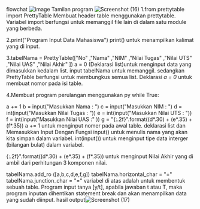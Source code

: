 flowchat
![image](https://user-images.githubusercontent.com/115876367/202967152-db585107-0312-44fc-9e10-a575bd95c7f9.png)
Tamilan program
![Screenshot (16)](https://user-images.githubusercontent.com/115876367/202967527-23ad4fc9-4d99-4693-ac63-cc71e40b6dbc.png)
 1.from prettytable import PrettyTable Membuat header table menggunakan prettytable. Variabel import berfungsi untuk memanggil file lain di dalam satu module yang berbeda.

 2.print("Program Input Data Mahasiswa") print() untuk menampilkan kalimat yang di input.

 3.tabelNama = PrettyTable(["No" ,"Nama" ,"NIM" ,"Nilai Tugas" ,"Nilai UTS" ,"Nilai UAS" ,"Nilai Akhir" ])
a = 0
(Deklarasi list)untuk menginput data yang dimasukkan kedalam list. input tabelNama untuk memanggil. sedangkan PrettyTable berfungsi untuk membungkus semua list. Deklarasi *a = 0* untuk membuat nomor pada isi table.

 4.Membuat program perulangan menggunakan py while True:

 a += 1
 b = input("Masukkan Nama : ")
 c = input("Masukkan NIM : ")
 d = int(input("Masukkan Nilai Tugas : "))
 e = int(input("Masukkan Nilai UTS : "))
 f = int(input("Masukkan Nilai UAS :" ))
 g = "{:.2f}".format((d*.30) + (e*.35) + (f*.35))
a += 1 untuk menginput nomer pada awal table. deklarasi list dan Memasukkan Input Dengan Fungsi input() untuk menulis nama yang akan kita simpan dalam variabel. int(input()) untuk menginput tipe data interger (bilangan bulat) dalam variabel.

{:.2f}".format((d*.30) + (e*.35) + (f*.35)) untuk menginput Nilai Akhir yang di ambil dari perhitungan 3 komponen nilai.

 tabelNama.add_ro ([a,b,c,d,e,f,g])
 tabelNama.horizontal_char = "="
 tabelNama.junction_char = "="
 variabel di atas adalah untuk membentuk sebuah table.
Program input tanya [y/t], apabila jawaban t atau T, maka program inputan dihentikan statement break dan akan menampilkan data yang sudah diinput.
hasil output![Screenshot (17)](https://user-images.githubusercontent.com/115876367/202967726-80c45679-7fd2-42f3-ba4d-6d01918363d7.png)


